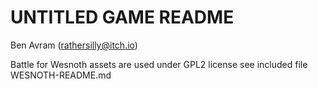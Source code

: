 # UNTITLED GAME README

Ben Avram (rathersilly@itch.io)

Battle for Wesnoth assets are used under GPL2 license
see included file WESNOTH-README.md

